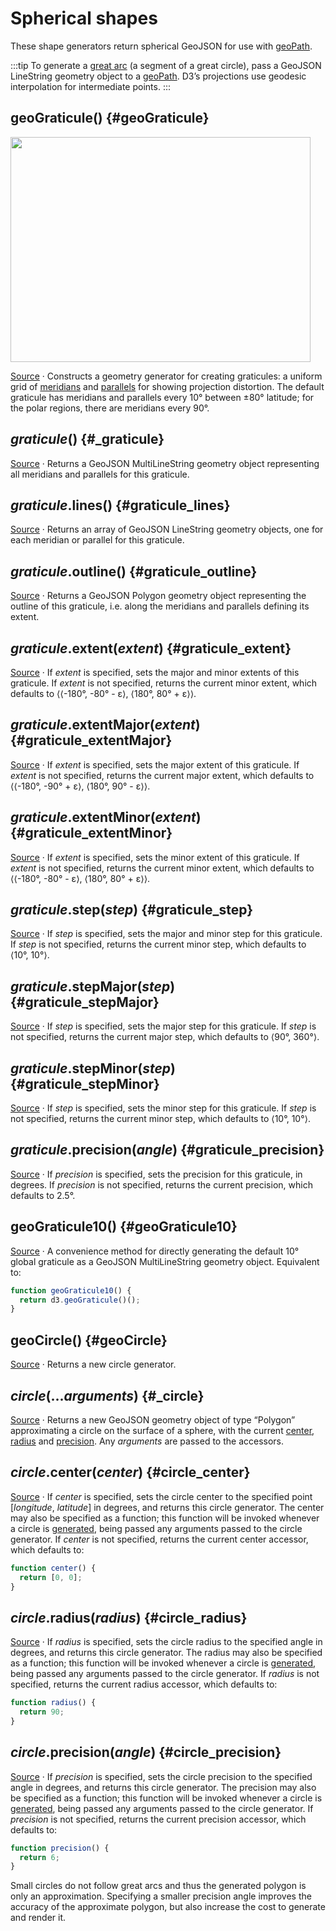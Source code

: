 # Spherical shapes

These shape generators return spherical GeoJSON for use with [geoPath](./path.md).

:::tip
To generate a [great arc](https://en.wikipedia.org/wiki/Great-circle_distance) (a segment of a great circle), pass a GeoJSON LineString geometry object to a [geoPath](./path.md). D3’s projections use geodesic interpolation for intermediate points.
:::

## geoGraticule() {#geoGraticule}

<img src="https://raw.githubusercontent.com/d3/d3-geo/main/img/graticule.png" width="480" height="360">

[Source](https://github.com/d3/d3-geo/blob/main/src/graticule.js) · Constructs a geometry generator for creating graticules: a uniform grid of [meridians](https://en.wikipedia.org/wiki/Meridian_\(geography\)) and [parallels](https://en.wikipedia.org/wiki/Circle_of_latitude) for showing projection distortion. The default graticule has meridians and parallels every 10° between ±80° latitude; for the polar regions, there are meridians every 90°.

## *graticule*() {#_graticule}

[Source](https://github.com/d3/d3-geo/blob/main/src/graticule.js) · Returns a GeoJSON MultiLineString geometry object representing all meridians and parallels for this graticule.

## *graticule*.lines() {#graticule_lines}

[Source](https://github.com/d3/d3-geo/blob/main/src/graticule.js) · Returns an array of GeoJSON LineString geometry objects, one for each meridian or parallel for this graticule.

## *graticule*.outline() {#graticule_outline}

[Source](https://github.com/d3/d3-geo/blob/main/src/graticule.js) · Returns a GeoJSON Polygon geometry object representing the outline of this graticule, i.e. along the meridians and parallels defining its extent.

## *graticule*.extent(*extent*) {#graticule_extent}

[Source](https://github.com/d3/d3-geo/blob/main/src/graticule.js) · If *extent* is specified, sets the major and minor extents of this graticule. If *extent* is not specified, returns the current minor extent, which defaults to ⟨⟨-180°, -80° - ε⟩, ⟨180°, 80° + ε⟩⟩.

## *graticule*.extentMajor(*extent*) {#graticule_extentMajor}

[Source](https://github.com/d3/d3-geo/blob/main/src/graticule.js) · If *extent* is specified, sets the major extent of this graticule. If *extent* is not specified, returns the current major extent, which defaults to ⟨⟨-180°, -90° + ε⟩, ⟨180°, 90° - ε⟩⟩.

## *graticule*.extentMinor(*extent*) {#graticule_extentMinor}

[Source](https://github.com/d3/d3-geo/blob/main/src/graticule.js) · If *extent* is specified, sets the minor extent of this graticule. If *extent* is not specified, returns the current minor extent, which defaults to ⟨⟨-180°, -80° - ε⟩, ⟨180°, 80° + ε⟩⟩.

## *graticule*.step(*step*) {#graticule_step}

[Source](https://github.com/d3/d3-geo/blob/main/src/graticule.js) · If *step* is specified, sets the major and minor step for this graticule. If *step* is not specified, returns the current minor step, which defaults to ⟨10°, 10°⟩.

## *graticule*.stepMajor(*step*) {#graticule_stepMajor}

[Source](https://github.com/d3/d3-geo/blob/main/src/graticule.js) · If *step* is specified, sets the major step for this graticule. If *step* is not specified, returns the current major step, which defaults to ⟨90°, 360°⟩.

## *graticule*.stepMinor(*step*) {#graticule_stepMinor}

[Source](https://github.com/d3/d3-geo/blob/main/src/graticule.js) · If *step* is specified, sets the minor step for this graticule. If *step* is not specified, returns the current minor step, which defaults to ⟨10°, 10°⟩.

## *graticule*.precision(*angle*) {#graticule_precision}

[Source](https://github.com/d3/d3-geo/blob/main/src/graticule.js) · If *precision* is specified, sets the precision for this graticule, in degrees. If *precision* is not specified, returns the current precision, which defaults to 2.5°.

## geoGraticule10() {#geoGraticule10}

[Source](https://github.com/d3/d3-geo/blob/main/src/graticule.js) · A convenience method for directly generating the default 10° global graticule as a GeoJSON MultiLineString geometry object. Equivalent to:

```js
function geoGraticule10() {
  return d3.geoGraticule()();
}
```

## geoCircle() {#geoCircle}

[Source](https://github.com/d3/d3-geo/blob/main/src/circle.js) · Returns a new circle generator.

## *circle*(...*arguments*) {#_circle}

[Source](https://github.com/d3/d3-geo/blob/main/src/circle.js) · Returns a new GeoJSON geometry object of type “Polygon” approximating a circle on the surface of a sphere, with the current [center](#circle_center), [radius](#circle_radius) and [precision](#circle_precision). Any *arguments* are passed to the accessors.

## *circle*.center(*center*) {#circle_center}

[Source](https://github.com/d3/d3-geo/blob/main/src/circle.js) · If *center* is specified, sets the circle center to the specified point \[*longitude*, *latitude*\] in degrees, and returns this circle generator. The center may also be specified as a function; this function will be invoked whenever a circle is [generated](#_circle), being passed any arguments passed to the circle generator. If *center* is not specified, returns the current center accessor, which defaults to:

```js
function center() {
  return [0, 0];
}
```

## *circle*.radius(*radius*) {#circle_radius}

[Source](https://github.com/d3/d3-geo/blob/main/src/circle.js) · If *radius* is specified, sets the circle radius to the specified angle in degrees, and returns this circle generator. The radius may also be specified as a function; this function will be invoked whenever a circle is [generated](#_circle), being passed any arguments passed to the circle generator. If *radius* is not specified, returns the current radius accessor, which defaults to:

```js
function radius() {
  return 90;
}
```

## *circle*.precision(*angle*) {#circle_precision}

[Source](https://github.com/d3/d3-geo/blob/main/src/circle.js) · If *precision* is specified, sets the circle precision to the specified angle in degrees, and returns this circle generator. The precision may also be specified as a function; this function will be invoked whenever a circle is [generated](#_circle), being passed any arguments passed to the circle generator. If *precision* is not specified, returns the current precision accessor, which defaults to:

```js
function precision() {
  return 6;
}
```

Small circles do not follow great arcs and thus the generated polygon is only an approximation. Specifying a smaller precision angle improves the accuracy of the approximate polygon, but also increase the cost to generate and render it.
